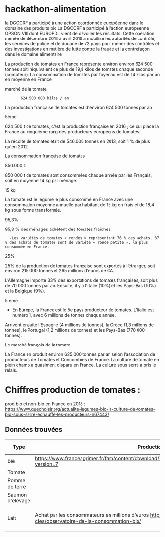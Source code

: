 # hackathon-alimentation
la DGCCRF a participé à une action coordonnée européenne dans le domaine des produits bio
La DGCCRF a participé à l’action européenne OPSON VIII dont EUROPOL vient de dévoiler les résultats. Cette opération menée de décembre 2018 à avril 2019 a mobilisé les autorités de contrôle, les services de police et de douane de 72 pays pour mener des contrôles et des investigations en matière de lutte contre la fraude et la contrefaçon dans le domaine alimentaire

La production de tomates en France représente environ environ 624 500 tonnes soit l'équivalent de plus de 19,8 kilos de tomates chaque seconde (compteur). La consommation de tomates par foyer au est de 14 kilos par an en moyenne en France

 marché de la tomate 


           624 500 000 kilos / an
La production française de tomates est d'environ 624 500 tonnes par an

 

5ème

624 500 t de tomates, c’est la production française en 2016 ; ce qui place la France au cinquième rang des producteurs européens de tomates.



La récolte de tomates était de 546.000 tonnes en 2013, soit 1 % de plus qu'en 2012

 

 

La consommation française de tomates

 

850.000 t.


850 000 t de tomates sont consommées chaque année par les Français, soit en moyenne 14 kg par ménage.
 

 15 kg

La tomate est le légume le plus consommé en France avec une consommation moyenne annuelle par habitant de 15 kg en frais et de 18,4 kg sous forme transformée.

95,3%

95,3 % des ménages achètent des tomates fraîches.



      -Les variétés de tomates « rondes » représentent 76 % des achats. 37 % des achats de tomates sont de variété « ronde petite », la plus consommée en France. 

 



25%

25% de la production de tomates française sont exportés  à l’étranger, soit environ 215 000 tonnes et  265 millions d’euros de CA. 



 L’Allemagne importe 33% des exportations de tomates françaises, soit plus de 70 000 tonnes par an. Ensuite, il y a l'Italie (10%) et les Pays-Bas (10%) et la Belgique (9%).

 

5 ème

   - En Europe, la France est le 5e pays producteur de tomates. L’Italie est numéro 1, avec 6 millions de tonnes chaque année.



Arrivent ensuite l’Espagne (4 millions de tonnes), la Grèce (1,3 millions de tonnes), le Portugal (1,2 millions de tonnes) et les Pays-Bas (770 000 tonnes).

 

Le marché français de la tomate





La France en produit environ 625.000 tonnes par an selon l’association de producteurs de Tomates et Concombres de France.  La culture de tomate en plein champ a quasiment disparu en France. La culture sous serre a pris le relais.

# Chiffres production de tomates :

prod bio et non-bio en France en 2018 : https://www.quechoisir.org/actualite-legumes-bio-la-culture-de-tomates-bio-sous-serre-echauffe-les-producteurs-n67443/


## Données trouvées

| Type | Production AB en France | Consommation en France | Export |
| -------- | ------- | -------- | ------- |
| Blé | https://www.franceagrimer.fr/fam/content/download/70469/document/FICHE_FILIERE_CEREALES_BIO_2023.pdf?version=7 | | | 
| Tomate | | | | 
| Pomme de terre | | | | 
| Saumon d'élevage | | | | 
| Lait | Achat par les consommateurs en millions d'euros https://www.agencebio.org/vos-outils/les-chiffres-cles/observatoire-de-la-consommation-bio/ | | https://www.produire-bio.fr/wp-content/uploads/2019/06/ETUDE_Filieres-lait-bio-en-Europe_oct2017_IDELE_DEE-482.pdf | 
